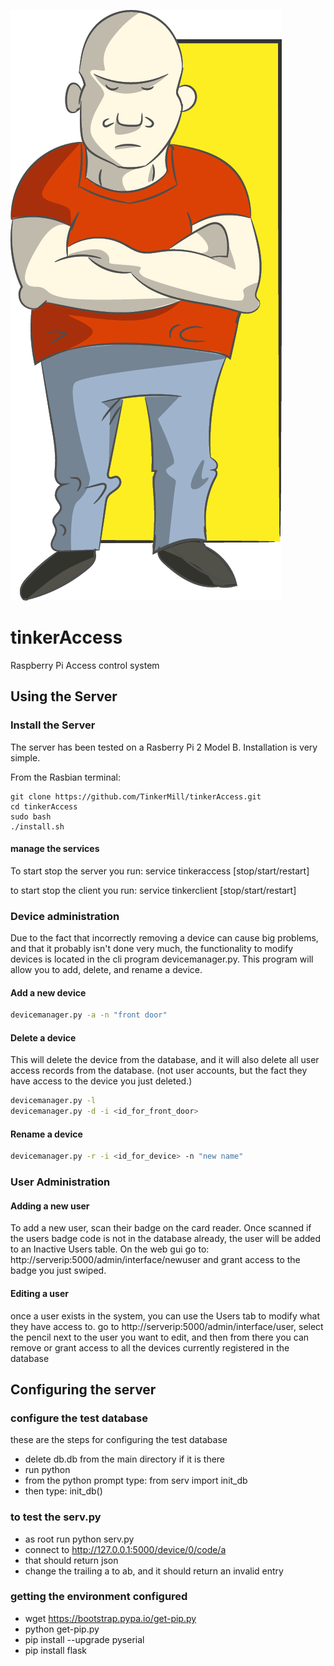 ![taicon](/taicon.png)

# tinkerAccess
Raspberry Pi Access control system

## Using the Server
### Install the Server
The server has been tested on a Rasberry Pi 2 Model B. Installation is very simple.

From the Rasbian terminal:

```
git clone https://github.com/TinkerMill/tinkerAccess.git
cd tinkerAccess
sudo bash
./install.sh
```

#### manage the services

To start stop the server you run: service tinkeraccess [stop/start/restart]

to start stop the client you run: service tinkerclient [stop/start/restart]

### Device administration
Due to the fact that incorrectly removing a device can cause big problems, and
that it probably isn't done very much, the functionality to modify devices
is located in the cli program devicemanager.py.  This program will allow
you to add, delete, and rename a device.

#### Add a new device
```sh
devicemanager.py -a -n "front door"
```
#### Delete a device
This will delete the device from the database, and it will also delete
all user access records from the database. (not user accounts, but
the fact they have access to the device you just deleted.)
```sh
devicemanager.py -l
devicemanager.py -d -i <id_for_front_door>
```
#### Rename a device
```sh
devicemanager.py -r -i <id_for_device> -n "new name"
```

### User Administration
#### Adding a new user
To add a new user, scan their badge on the card reader.  Once scanned
if the users badge code is not in the database already, the user
will be added to an Inactive Users table.  On the web gui go to:
http://serverip:5000/admin/interface/newuser  and grant access to
the badge you just swiped.
#### Editing a user
once a user exists in the system, you can use the Users tab to modify
what they have access to.  go to http://serverip:5000/admin/interface/user,
select the pencil next to the user you want to edit, and then from there
you can remove or grant access to all the devices currently registered
in the database


## Configuring the server
### configure the test database
these are the steps for configuring the test database
- delete db.db from the main directory if it is there
- run python
- from the python prompt type:  from serv import init_db
- then type:  init_db()
### to test the serv.py
- as root run python serv.py
- connect to http://127.0.0.1:5000/device/0/code/a
- that should return json
- change the trailing a to ab, and it should return an invalid entry


### getting the environment configured
-  wget https://bootstrap.pypa.io/get-pip.py
-  python get-pip.py
-  pip install --upgrade pyserial
-  pip install flask
